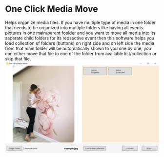 # One Click Media Move
Helps organize media files. If you have multiple type of media in one folder that needs to be organized into multiple folders like having all events pictures in one main/parent foolder and you want to move all media into its saperate child folders for its repsective event then this software helps you load collection of folders (buttons) on right side and on left side the media from that main folder will be automatically shown to you one by one, you can either move that file to one of the folder from available list/collection or skip that file.
![Alt text](https://github.com/evilgenius786/One-Click-Media-Move/blob/master/Screenshot_4.png?raw=true)
